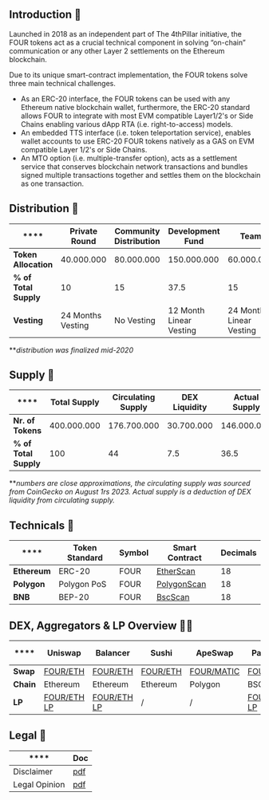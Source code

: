 ## Introduction 👋

Launched in 2018 as an independent part of The 4thPillar initiative, the FOUR tokens act as a crucial technical component in solving “on-chain” communication or any other Layer 2 settlements on the Ethereum blockchain.

Due to its unique smart-contract implementation, the FOUR tokens solve three main technical challenges.

- As an ERC-20 interface, the FOUR tokens can be used with any Ethereum native blockchain wallet, furthermore, the ERC-20 standard allows FOUR to integrate with most EVM compatible Layer1/2's or Side Chains enabling various dApp RTA (i.e. right-to-access) models.
- An embedded TTS interface (i.e. token teleportation service), enables wallet accounts to use ERC-20 FOUR tokens natively as a GAS on EVM compatible Layer 1/2's or Side Chains.
- An MTO option (i.e. multiple-transfer option), acts as a settlement service that conserves blockchain network transactions and bundles signed multiple transactions together and settles them on the blockchain as one transaction.


## Distribution 🌈

| ****                  | **Private Round** | **Community Distribution** | **Development Fund** | **Team**   | **Marketing** | **DEX Liquidity** | **Total**   | 
|-----------------------|-------------------|----------------------------|----------------------|------------|---------------|-------------------|-------------|
| **Token Allocation**  | 40.000.000        | 80.000.000                 | 150.000.000          | 60.000.000 | 20.000.000    | 50.000.000        | 400.000.000 |
| **% of Total Supply** | 10                | 15                         | 37.5                 | 15         | 5             | 12.5              | 100         |
| **Vesting**           | 24 Months Vesting | No Vesting                 | 12 Month Linear Vesting | 24 Month Linear Vesting | No Vesting    | No Vesting        | /       

**_distribution was finalized mid-2020_

## Supply 🧙

| ****         | **Total Supply** | **Circulating Supply** | **DEX Liquidity** | **Actual Supply** |
|-----------------------|------------------|------------------------|-------------------|-------------------|
| **Nr. of Tokens**     | 400.000.000      | 176.700.000            | 30.700.000        | 146.000.000        |
| **% of Total Supply** | 100              | 44                     | 7.5               | 36.5        |

**_numbers are close approximations, the circulating supply was sourced from CoinGecko on August 1rs 2023._ _Actual supply is a deduction of DEX liquidity from circulating supply._

## Technicals 🍿

| **** | **Token Standard** | **Symbol** | **Smart Contract** | **Decimals** | 
|---------------|--------------------|------------|--------------------|--------------|
| **Ethereum**  | ERC-20             | FOUR       | [EtherScan](https://etherscan.io/token/0x4730fb1463a6f1f44aeb45f6c5c422427f37f4d0)          | 18           |
| **Polygon**   | Polygon PoS        | FOUR       | [PolygonScan](https://polygonscan.com/token/0x48cbc913de09317df2365e6827df50da083701d5)        | 18           |
| **BNB**       | BEP-20             | FOUR       | [BscScan](https://bscscan.com/token/0xd882739fca9cbae00f3821c4c65189e2d7e26147?a=0x0E9D2a78e68a250D8cA3484d9626Ba734280553D)            | 18           |

## DEX, Aggregators & LP Overview 👩‍💻

| **** | **Uniswap** | **Balancer** | **Sushi** | **ApeSwap** | **Pancake** | **Spartan Protocol** | **Zapper** | **1inch** | **Zerion** | **Matcha** |
|---------------|-------------|--------------|------------|------------|-------------|-------------|-------------|-------------|-------------|-------------|
| **Swap**     | [FOUR/ETH](https://app.uniswap.org/#/swap?outputCurrency=0x4730fb1463a6f1f44aeb45f6c5c422427f37f4d0)    | [FOUR/ETH](https://app.balancer.fi/#/ethereum/swap)     | [FOUR/ETH](https://app.sushi.com/swap?inputCurrency=ETH&outputCurrency=0x4730fB1463A6F1F44AEB45F6c5c422427f37F4D0&chainId=1)   | [FOUR/MATIC](https://apeswap.finance/swap?inputCurrency=0x0d500b1d8e8ef31e21c99d1db9a6444d3adf1270&outputCurrency=0x48cbc913de09317df2365e6827df50da083701d5)  | [FOUR/BNB](https://pancakeswap.finance/swap?outputCurrency=0xd882739Fca9CBAE00F3821c4c65189E2D7e26147&chainId=56&inputCurrency=BNB)    | [FOUR/SPARTAN](https://dapp.spartanprotocol.org/swap?asset1=0xd882739Fca9CBAE00F3821c4c65189E2D7e26147&asset2=0x3910db0600eA925F63C36DdB1351aB6E2c6eb102&type1=token&type2=token)             | [FOUR/ETH/MATIC/BSC](https://zapper.xyz/token/ethereum/0x4730fb1463a6f1f44aeb45f6c5c422427f37f4d0/FOUR/details) | [FOUR/ETH](https://app.1inch.io/#/1/classic/swap/FOUR/ETH) | [FOUR/ETH/MATIC/BSC](https://app.zerion.io/invest/asset/FOUR-0x4730fb1463a6f1f44aeb45f6c5c422427f37f4d0 ) | [FOUR/ETH/MATIC/BSC](https://matcha.xyz/markets/1/0x4730fb1463a6f1f44aeb45f6c5c422427f37f4d0)
| **Chain**     | Ethereum    | Ethereum     | Ethereum   | Polygon     | BSC         | BSC                  | ETH/POLYGON/BSC                  | ETH/POLYGON/BSC                  | ETH/POLYGON/BSC                  | ETH/POLYGON/BSC                  |
| **LP**        |[FOUR/ETH LP](https://v2.info.uniswap.org/pair/0xb1562400feaa849c363127bb847693cca05c1080)            | [FOUR/ETH LP](https://app.balancer.fi/#/ethereum/pool/0x494b26d4aee801cb1fabf498ee24f0af20238743000200000000000000000083)             | /           | /            | [FOUR/BNB LP](https://pancakeswap.finance/v2/pair/BNB/0xd882739Fca9CBAE00F3821c4c65189E2D7e26147)             | /                     | /                     | /                     | /                     | /                     |

## Legal 📑

| ****          | **Doc** | 
|---------------|---------|
| Disclaimer    | [pdf](https://github.com/4P-project/static-assets/blob/main/pdf/4P-disclaimer.pdf)     |
| Legal Opinion | [pdf](https://github.com/4P-project/static-assets/blob/main/pdf/Legal-Opinion-(FOUR).pdf)     |

<!--

**Here are some ideas to get you started:**

🙋‍♀️ A short introduction - what is your organization all about?
🌈 Contribution guidelines - how can the community get involved?
👩‍💻 Useful resources - where can the community find your docs? Is there anything else the community should know?
🍿 Fun facts - what does your team eat for breakfast?
🧙 Remember, you can do mighty things with the power of [Markdown](https://docs.github.com/github/writing-on-github/getting-started-with-writing-and-formatting-on-github/basic-writing-and-formatting-syntax)
-->
